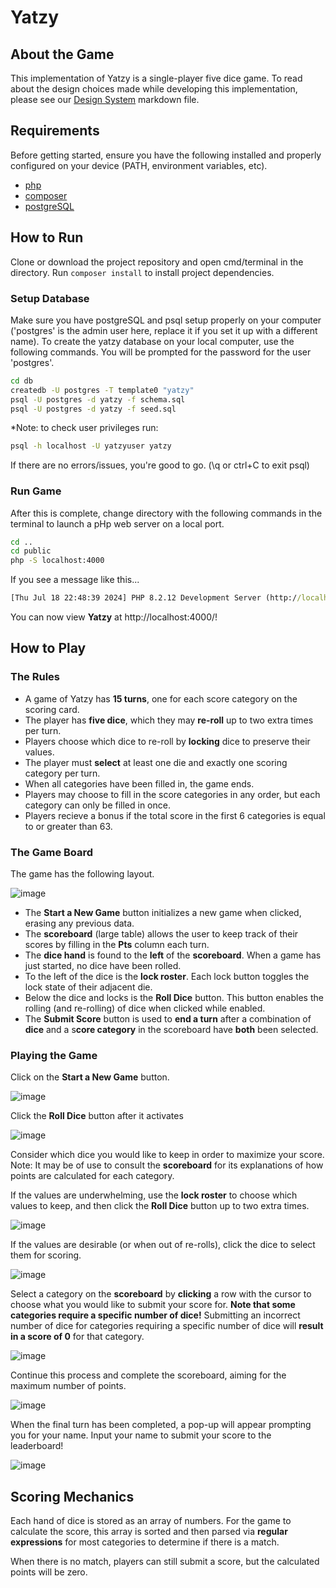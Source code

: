 # Yatzy

## About the Game

This implementation of Yatzy is a single-player five dice game. To read about the design choices made while developing this implementation, please see our [Design System](docs/design_sytem.md) markdown file.

## Requirements

Before getting started, ensure you have the following installed and properly configured on your device (PATH, environment variables, etc).

- [php](https://www.php.net/manual/en/install.php)
- [composer](https://getcomposer.org/)
- [postgreSQL](https://www.postgresql.org/)

## How to Run

Clone or download the project repository and open cmd/terminal in the directory. Run ```composer install``` to install project dependencies.

### Setup Database
Make sure you have postgreSQL and psql setup properly on your computer ('postgres' is the admin user here, replace it if you set it up with a different name). To create the yatzy database on your local computer, use the following commands. You will be prompted for the password for the user 'postgres'.

```cmd
cd db
createdb -U postgres -T template0 "yatzy"
psql -U postgres -d yatzy -f schema.sql  
psql -U postgres -d yatzy -f seed.sql
```

*Note: to check user privileges run:
```cmd
psql -h localhost -U yatzyuser yatzy
```
If there are no errors/issues, you're good to go. (\q or ctrl+C to exit psql)

### Run Game

After this is complete, change directory with the following commands in the terminal to launch a pHp web server on a local port.

```cmd
cd ..
cd public 
php -S localhost:4000
```

If you see a message like this...

```cmd
[Thu Jul 18 22:48:39 2024] PHP 8.2.12 Development Server (http://localhost:4000) started
```

You can now view **Yatzy** at http://localhost:4000/!

## How to Play

### The Rules

- A game of Yatzy has **15 turns**, one for each score category on the scoring card.
- The player has **five dice**, which they may **re-roll** up to two extra times per turn.
- Players choose which dice to re-roll by **locking** dice to preserve their values.
- The player must **select** at least one die and exactly one scoring category per turn.
- When all categories have been filled in, the game ends.
- Players may choose to fill in the score categories in any order, but each category can only be filled in once.
- Players recieve a bonus if the total score in the first 6 categories is equal to or greater than 63.

### The Game Board

The game has the following layout.

![image](docs/assets/design_system/entiregame.jpg)

- The **Start a New Game** button initializes a new game when clicked, erasing any previous data.
- The **scoreboard** (large table) allows the user to keep track of their scores by filling in the **Pts** column each turn.
- The **dice hand** is found to the **left** of the **scoreboard**. When a game has just started, no dice have been rolled.
- To the left of the dice is the **lock roster**. Each lock button toggles the lock state of their adjacent die.
- Below the dice and locks is the **Roll Dice** button. This button enables the rolling (and re-rolling) of dice when clicked while enabled.
- The **Submit Score** button is used to **end a turn** after a combination of **dice** and a s**core category** in the scoreboard have **both** been selected.

### Playing the Game

Click on the **Start a New Game** button.

![image](docs/assets/design_system/game_1.gif)

Click the **Roll Dice** button after it activates

![image](docs/assets/design_system/game_2.gif)

Consider which dice you would like to keep in order to maximize your score. Note: It may be of use to consult the **scoreboard** for its explanations of how points are calculated for each category.

If the values are underwhelming, use the **lock roster** to choose which values to keep, and then click the **Roll Dice** button up to two extra times.

![image](docs/assets/design_system/dice_5.gif)

If the values are desirable (or when out of re-rolls), click the dice to select them for scoring.

![image](docs/assets/design_system/dice_3.gif)

Select a category on the **scoreboard** by **clicking** a row with the cursor to choose what you would like to submit your score for. **Note that some categories require a specific number of dice!** Submitting an incorrect number of dice for categories requiring a specific number of dice will **result in a score of 0** for that category.

![image](docs/assets/design_system/scoring_1.gif)

Continue this process and complete the scoreboard, aiming for the maximum number of points.

![image](docs/assets/design_system/scoring_2.gif)

When the final turn has been completed, a pop-up will appear prompting you for your name. Input your name to submit your score to the leaderboard!

![image](docs/assets/design_system/gameover.gif)

## Scoring Mechanics

Each hand of dice is stored as an array of numbers. For the game to calculate the score, this array is sorted and then parsed via **regular expressions** for most categories to determine if there is a match.

When there is no match, players can still submit a score, but the calculated points will be zero.
